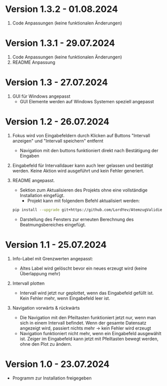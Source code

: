 # Version 1.3.2 - 01.08.2024
1. Code Anpassungen (keine funktionalen Änderungen)

# Version 1.3.1 - 29.07.2024
1. Code Anpassungen (keine funktionalen Änderungen)
2. README Anpassung

# Version 1.3 - 27.07.2024
1. GUI für Windows angepasst
   - GUI Elemente werden auf Windows Systemen speziell angepasst

# Version 1.2 - 26.07.2024
1. Fokus wird von Eingabefeldern durch Klicken auf Buttons "Intervall anzeigen" und "Intervall speichern" entfernt
   - Navigation mit den buttons funktioniert direkt nach Bestätigung der Eingaben

2. Eingabefeld für Intervalldauer kann auch leer gelassen und bestätigt werden. Keine Aktion wird ausgeführt und kein Fehler generiert.

3. README angepasst.
   - Sektion zum Aktualisieren des Projekts ohne eine vollständige Installation eingefügt.
     - Projekt kann mit folgendem Befehl aktualisiert werden:
   ```bash
   pip install --upgrade git+https://github.com/LordYev/AtemzugValidierungPYTHON
   ```
   - Darstellung des Fensters zur erneuten Berechnung des Beatmungsbereiches eingefügt.

# Version 1.1 - 25.07.2024
1. Info-Label mit Grenzwerten angepasst:
    - Altes Label wird gelöscht bevor ein neues erzeugt wird (keine Überlappung mehr)
  
2. Intervall plotten
    - Intervall wird jetzt nur geplottet, 
  wenn das Eingabefeld gefüllt ist. 
  Kein Fehler mehr, wenn Eingabefeld leer ist.

3. Navigation vorwärts & rückwärts
    - Die Navigation mit den Pfeiltasten funktioniert jetzt nur, 
  wenn man sich in einem Intervall befindet. 
  Wenn der gesamte Datensatz angezeigt wird, passiert nichts mehr → 
  kein Fehler wird erzeugt
    - Navigation funktioniert nicht mehr, 
  wenn ein Eingabefeld ausgewählt ist. 
  Zeiger im Eingabefeld kann jetzt mit Pfeiltasten bewegt werden, 
  ohne den Plot zu ändern.

# Version 1.0 - 23.07.2024
- Programm zur Installation freigegeben